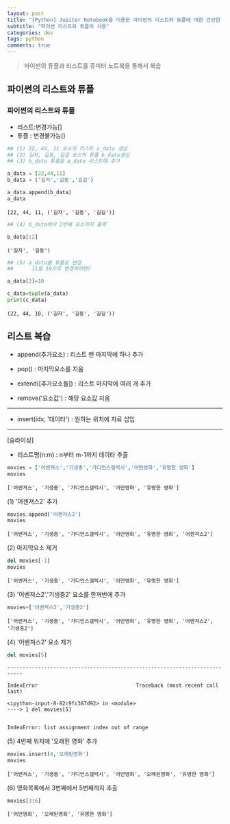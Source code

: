 ```yaml
---
layout: post  
title: "[Python] Jupiter Notebook을 이용한 파이썬의 리스트와 튜플에 대한 간단한 설명"  
subtitle: "파이썬 리스트와 튜플의 사용"  
categories: dev
tags: python
comments: true
---
```


> 파이썬의 튜플과 리스트를 쥬피터 노트북을 통해서 복습

## 파이썬의 리스트와 튜플

### 파이썬의 리스트와 튜플
+ 리스트:변경가능[]
+ 튜플 : 변경불가능()


```python
## (1) 22, 44, 11 요소의 리스트 a_data 생성
## (2) 길자, 길동, 길길 요소의 튜플 b_data생성
## (3) b_data 튜플을 a_data 리스트에 추가

a_data = [22,44,11]
b_data = ('길자','길동','길길')

a_data.append(b_data)
a_data

```




    [22, 44, 11, ('길자', '길동', '길길')]




```python
## (4) b_data에서 2번째 요소까지 출력

b_data[:2]

```




    ('길자', '길동')




```python
## (5) a_data를 튜플로 변경
##      11을 10으로 변경하려면?

a_data[2]=10

c_data=tuple(a_data)
print(c_data)


```

    (22, 44, 10, ('길자', '길동', '길길'))


##  리스트 복습

- append(추가요소) : 리스트 맨 마지막에 하나 추가

- pop() : 마지막요소를 지움

- extend([추가요소들]) : 리스트 마지막에 여러 개 추가

- remove('요소값') : 해당 요소값 지움

---

- insert(idx, '데이타') : 원하는 위치에 자료 삽입

---
[슬라이싱]

- 리스트명(n:m) : n부터 m-1까지 데이타 추출



```python
movies = ['어밴져스','기생충','가디언스갤럭시','어떤영화','유명한 영화']
movies
```




    ['어밴져스', '기생충', '가디언스갤럭시', '어떤영화', '유명한 영화']



(1) '어젠져스2' 추가


```python
movies.append('어젠져스2')
movies
```




    ['어밴져스', '기생충', '가디언스갤럭시', '어떤영화', '유명한 영화', '어젠져스2']



(2) 마지막요소 제거


```python
del movies[-1]
movies
```




    ['어밴져스', '기생충', '가디언스갤럭시', '어떤영화', '유명한 영화']



(3) '어벤져스2','기생충2' 요소를 한꺼번에 추가


```python
movies+['어벤져스2','기생충2']
```




    ['어밴져스', '기생충', '가디언스갤럭시', '어떤영화', '유명한 영화', '어벤져스2', '기생충2']



(4) '어벤져스2' 요소 제거


```python
del movies[5]
```


    ---------------------------------------------------------------------------
    
    IndexError                                Traceback (most recent call last)
    
    <ipython-input-8-82c9fc387d92> in <module>
    ----> 1 del movies[5]


    IndexError: list assignment index out of range


(5) 4번째 위치에 '오래된 영화' 추가


```python
movies.insert(4,'오래된영화')
movies
```




    ['어밴져스', '기생충', '가디언스갤럭시', '어떤영화', '오래된영화', '유명한 영화']



(6) 영화목록에서 3번째에서 5번째까지 추출


```python
movies[3:6]
```




    ['어떤영화', '오래된영화', '유명한 영화']


